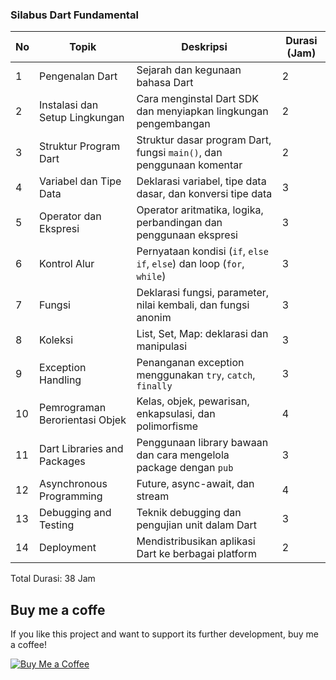 ### Silabus Dart Fundamental

| **No** | **Topik**                       | **Deskripsi**                                                          | **Durasi (Jam)** |
|--------|---------------------------------|------------------------------------------------------------------------|------------------|
| 1      | Pengenalan Dart                 | Sejarah dan kegunaan bahasa Dart                                       | 2                |
| 2      | Instalasi dan Setup Lingkungan  | Cara menginstal Dart SDK dan menyiapkan lingkungan pengembangan        | 2                |
| 3      | Struktur Program Dart           | Struktur dasar program Dart, fungsi `main()`, dan penggunaan komentar   | 2                |
| 4      | Variabel dan Tipe Data          | Deklarasi variabel, tipe data dasar, dan konversi tipe data             | 3                |
| 5      | Operator dan Ekspresi           | Operator aritmatika, logika, perbandingan dan penggunaan ekspresi       | 3                |
| 6      | Kontrol Alur                    | Pernyataan kondisi (`if`, `else if`, `else`) dan loop (`for`, `while`)  | 3                |
| 7      | Fungsi                          | Deklarasi fungsi, parameter, nilai kembali, dan fungsi anonim          | 3                |
| 8      | Koleksi                         | List, Set, Map: deklarasi dan manipulasi                               | 3                |
| 9      | Exception Handling              | Penanganan exception menggunakan `try`, `catch`, `finally`              | 3                |
| 10     | Pemrograman Berorientasi Objek  | Kelas, objek, pewarisan, enkapsulasi, dan polimorfisme                  | 4                |
| 11     | Dart Libraries and Packages     | Penggunaan library bawaan dan cara mengelola package dengan `pub`       | 3                |
| 12     | Asynchronous Programming        | Future, async-await, dan stream                                        | 4                |
| 13     | Debugging and Testing           | Teknik debugging dan pengujian unit dalam Dart                          | 3                |
| 14     | Deployment                      | Mendistribusikan aplikasi Dart ke berbagai platform                    | 2                |

Total Durasi: 38 Jam

## Buy me a coffe

If you like this project and want to support its further development, buy me a coffee!

[![Buy Me a Coffee](https://www.buymeacoffee.com/assets/img/guidelines/download-assets-sm-1.svg)](https://www.buymeacoffee.com/kudajengke404)